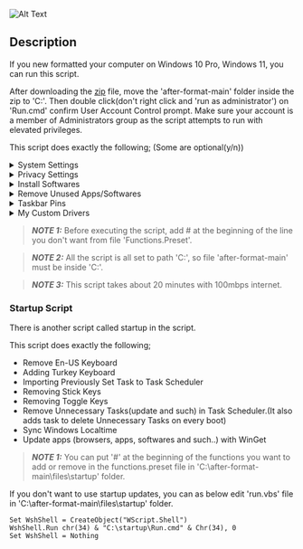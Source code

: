 ![Alt Text](https://github.com/caglaryalcin/media/blob/main/flux.gif)

## Description

If you new formatted your computer on Windows 10 Pro, Windows 11, you can run this script.

After downloading the [zip](https://github.com/caglaryalcin/after-format/archive/refs/heads/main.zip) file, move the 'after-format-main' folder inside the zip to 'C:\'. Then double click(don't right click and 'run as administrator') on 'Run.cmd' confirm User Account Control prompt. Make sure your account is a member of Administrators group as the script attempts to run with elevated privileges.

This script does exactly the following; (Some are optional(y/n))

<details><summary>System Settings</summary>&nbsp;
  
- Date format is set to turkey
- Getting the Old Classic Right-Click Context Menu (For Windows 11)
- Disabling News and Interes on Taskbar
- Default Old Photo Viewer
- Setting Dark Mode for Applications
- Setting Dark Mode for System
- Setting Control Panel View to Large Icons
- Enabling NumLock After Startup
- Hostname is set to 'm4a1'
- Disabling Windows Beep Sound
- Disabling IPv6 stack
- Disabling Startup Apps
- Setting Cloud Flare DNS
- Hiding People Icon from Taskbar
- Hiding Taskview Icon from Taskbar
- Hiding MultiTaskview Icon from Taskbar
- Showing Small Icons in Taskbar
- Hiding Taskbar Search
- Removing Chat from Taskbar
- Removing Widgets from Taskbar
- Taskbar Aligns Left (For Windows 11)
- Hiding Recycle Bin Shortcut from Desktop
- Disabling hiberfil.sys
- Disabling Display and Sleep Mode Timeouts
- Disabling Windows Defender
- Disabling Updates for Other Microsoft Products
- Disabling Cortana
- Disabling Bing Search in Start Menu
- Disabling SmartScreen Filter
- Disabling Sensors
- Disabling Tailored Experiences
- Disabling Xbox Gamebar
- Disabling Xbox Features
- Disabling Blocking of Downloaded Files
- Setting 'This PC' for File Explorer
- Expanding for File Explorer
- Disabling Nightly Wake-up for Automatic Maintenance
- Disabling Storage Sense
- Unpinning all Start Menu tiles
- Disabling Built-in Adobe Flash in IE and Edge
- Disabling Edge Preload
- Disabling Internet Explorer First Run Wizard
- Disabling Windows Media Player Online Access
- Showing Known File Extensions
- Disabling Action Center (Notification Center)
- Disabling System Restore for System Drive
- Setting Low UAC Level
- Removing Unnecessary Tasks
- Enabling Clearing of Recent Files on Exit
- Disabling Recent Files Lists
- Disabling Search for App in Store for Unknown Extensions
- Hiding 'Recently added' List from the Start Menu
- Stopping and Disabling Unnecessary Services
- Setting Desktop Wallpaper
- Show All Icons on Taskbar
- Copy Files to Documents
- Importing Startup task in Task Scheduler
</details>
<details><summary>Privacy Settings</summary>&nbsp;
  
- Disabling Telemetry
- Blocking Telemetry in Host File
- Disabling Feedback
- Disabling Activity History
- Disabling Website Access to Language List
- Stopping and Disabling Connected User Experiences and Telemetry Service
- Disabling Advertising ID
- Disabling Wi-Fi Sense
- Disabling Application Suggestions
- Disabling UWP Apps Background Access
- Disabling Access to Voice Activation from UWP Apps
- Disabling Access to Notifications from UWP Apps
- Disabling Access to account Info from UWP Apps
- Disabling Access to Contacts from UWP Apps
- Disabling Access to Calendar from UWP Apps
- Disabling Access to Phone Calls from UWP Apps
- Disabling Access to Call History from UWP Apps
- Disabling Access to Email from UWP Apps
- Disabling Access to Tasks from UWP Apps
- Disabling Access to Messaging from UWP Apps
- Disabling Access to Radios from UWP Apps
- Disabling Access to Other Devices from UWP Apps
- Disabling Access to Diagnostic Information from UWP Apps
- Disabling Access to Libraries and File System from UWP Apps
- Disabling UWP Apps Swap File
- Disabling Automatic Maps Updates
- Disabling Windows Update Automatic Restart
- Disabling Windows Update Automatic Downloads
</details>
<details><summary>Install Softwares</summary>&nbsp;

- [Installing WinGet for Windows 10](https://github.com/caglaryalcin/after-format/blob/main/README.md#startup-script).
- Installing 7-zip, Mozilla Firefox, Google Chrome, PuTTY, Twinkle-Tray, Total Commander, Notepad++, VMWARE Workstation Pro, Filezilla, Deluge, HWMonitor, Cryptomator, Wireshark, VirtualBox, Steam, Signal Desktop, Microsoft Teams, Rufus, K-Lite Codec Pack Mega, TreeSize, Speedtest, Windows Terminal, Visual Studio Code, Libre Wolf, VLC Player, Lightshot, Valorant.
</details>

<details><summary>Remove Unused Apps/Softwares</summary>&nbsp;
  
- Uninstalling Default Third Party Applications
- Uninstalling Windows Media Player
- Uninstalling Work Folders Client
- Uninstalling Microsoft XPS Document Writer
- Removing Default Fax Printer
- Disabling & Uninstalling OneDrive
- Removing Microsoft Edge
- Uninstalling Windows Fax and Scan Services
</details>

<details><summary>Taskbar Pins</summary>&nbsp;

  The taskbar pins that I use are set respectively.
</details>
<details><summary>My Custom Drivers</summary>&nbsp;
  
When this question is asked, answer by saying 'n'. Because the settings here are specifically my specific settings.
  
</details>
  
> **_NOTE 1:_** Before executing the script, add # at the beginning of the line you don't want from file 'Functions.Preset'.

> **_NOTE 2:_** All the script is all set to path 'C:\', so file 'after-format-main' must be inside 'C:\'.  

> **_NOTE 3:_** This script takes about 20 minutes with 100mbps internet.

<p>

### Startup Script
  
There is another script called startup in the script.

This script does exactly the following;
- Remove En-US Keyboard
- Adding Turkey Keyboard
- Importing Previously Set Task to Task Scheduler
- Removing Stick Keys
- Removing Toggle Keys
- Remove Unnecessary Tasks(update and such) in Task Scheduler.(It also adds task to delete Unnecessary Tasks on every boot)
- Sync Windows Localtime
- Update apps (browsers, apps, softwares and such..) with WinGet&nbsp;
  
> **_NOTE 1:_** You can put '#' at the beginning of the functions you want to add or remove in the functions.preset file in 'C:\after-format-main\files\startup' folder.
  
  If you don't want to use startup updates, you can as below edit 'run.vbs' file in 'C:\after-format-main\files\startup' folder.
```vbs
Set WshShell = CreateObject("WScript.Shell") 
WshShell.Run chr(34) & "C:\startup\Run.cmd" & Chr(34), 0
Set WshShell = Nothing
```
</details>
